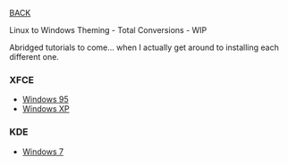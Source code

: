 
[BACK](..)

Linux to Windows Theming - Total Conversions - WIP

Abridged tutorials to come... when I actually get around to installing each different one.

### XFCE
- [Windows 95](https://github.com/grassmunk/Chicago95)
- [Windows XP](https://github.com/rozniak/xfce-winxp-tc)

### KDE
- [Windows 7](https://gitgud.io/wackyideas/aerothemeplasma)